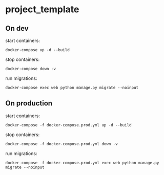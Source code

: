 # project_template

## On dev

start containers: 

```
docker-compose up -d --build
```

stop containers:

```
docker-compose down -v
```

run migrations:

```
docker-compose exec web python manage.py migrate --noinput
```


## On production

start containers: 

```
docker-compose -f docker-compose.prod.yml up -d --build
```

stop containers:

```
docker-compose -f docker-compose.prod.yml down -v
```

run migrations:

```
docker-compose -f docker-compose.prod.yml exec web python manage.py migrate --noinput
```
